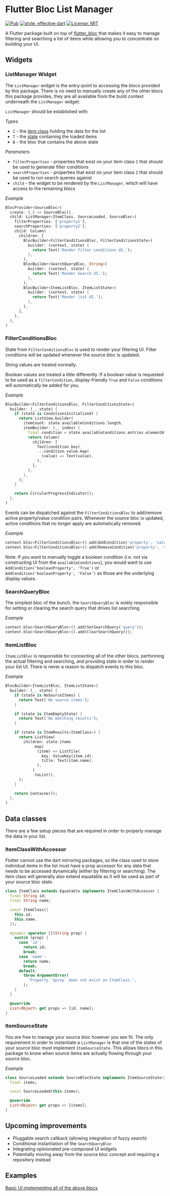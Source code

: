 # Flutter Bloc List Manager

[![Pub](https://img.shields.io/pub/v/flutter_bloc_list_manager.svg)](https://pub.dev/packages/flutter_bloc_list_manager)
[![style: effective dart](https://img.shields.io/badge/style-effective_dart-40c4ff.svg)](https://github.com/tenhobi/effective_dart)
[![License: MIT](https://img.shields.io/badge/license-MIT-purple.svg)](https://opensource.org/licenses/MIT)

A Flutter package built on top of [flutter_bloc](https://pub.dev/packages/flutter_bloc) that makes it easy to manage filtering and searching a list of items while allowing you to concentrate on building your UI.

## Widgets

### ListManager Widget

The `ListManager` widget is the entry-point to accessing the blocs provided by this package. There is no need to manually create any of the other blocs this package provides, they are all available from the build context underneath the `ListManager` widget.

`ListManager` should be established with:

_Types_
+ `I` - the [item class](#ItemClassWithAccessor) holding the data for the list
+ `T` - the [state](#ItemSourceState) containing the loaded items
+ `B` - the bloc that contains the above state

_Parameters_
+ `filterProperties` - properties that exist on your item class `I` that should be used to generate filter conditions
+ `searchProperties` - properties that exist on your item class `I` that should be used to run search queries against
+ `child` - the widget to be rendered by the `ListManager`, which will have access to the remaining blocs

_Example_
```dart
BlocProvider<SourceBloc>(
  create: (_) => SourceBloc(),
  child: ListManager<ItemClass, SourceLoaded, SourceBloc>(
    filterProperties: ['property1'],
    searchProperties: ['property2'],
    child: Column(
      children: [
        BlocBuilder<FilterConditionsBloc, FilterConditionsState>(
          builder: (context, state) {
            return Text('Render filter conditions UI.');
          },
        ),
        BlocBuilder<SearchQueryBloc, String>(
          builder: (context, state) {
            return Text('Render Search UI.');
          },
        ),
        BlocBuilder<ItemListBloc, ItemListState>(
          builder: (context, state) {
            return Text('Render list UI.');
          },
        ),
      ],
    ),
  ),
)
```

### FilterConditionsBloc

State from `FilterConditionsBloc` is used to render your filtering UI. Filter conditions will be updated whenever the source bloc is updated.

String values are treated normally.

Boolean values are treated a little differently. If a boolean value is requested to be used as a `filterCondition`, display-friendly `True` and `False` conditions will automatically be added for you.

_Example_
```dart
BlocBuilder<FilterConditionsBloc, FilterConditionsState>(
  builder: (_, state) {
    if (state is ConditionsInitialized) {
      return ListView.builder(
        itemCount: state.availableConditions.length,
        itemBuilder: (_, index) {
          final condition = state.availableConditions.entries.elementAt(index);
          return Column(
            children: [
              Text(condition.key),
              ...condition.value.map(
                (value) => Text(value),
              ),
            ],
          ),
        },
      );
    }

    return CircularProgressIndicator();
  },
)
```

Events can be dispatched against the `FilterConditionsBloc` to add/remove active property/value condition pairs. Whenever the source bloc is updated, active conditions that no longer apply are automatically removed.

_Example_
```dart
context.bloc<FilterConditionsBloc>().add(AddCondition('property', 'value'));
context.bloc<FilterConditionsBloc>().add(RemoveCondition('property', 'value'));
```

Note: If you want to manually toggle a boolean condition (i.e. not via constructing UI from the `availableConditions`), you would want to use `AddCondition('booleanProperty', 'True')` or `AddCondition('booleanProperty', 'False')` as those are the underlying display values.

### SearchQueryBloc

The simplest bloc of the bunch, the `SearchQueryBloc` is solely responsible for setting or clearing the search query that drives list searching.

_Example_
```dart
context.bloc<SearchQueryBloc>().add(SetSearchQuery('query'));
context.bloc<SearchQueryBloc>().add(ClearSearchQuery());
```

### ItemListBloc

`ItemListBloc` is responsible for connecting all of the other blocs, performing the actual filtering and searching, and providing state in order to render your list UI. There is never a reason to dispatch events to this bloc.

_Example_
```dart
BlocBuilder<ItemListBloc, ItemListState>(
  builder: (_, state) {
    if (state is NoSourceItems) {
      return Text('No source items');
    }

    if (state is ItemEmptyState) {
      return Text('No matching results');
    }

    if (state is ItemResults<ItemClass>) {
      return ListView(
        children: state.items
            .map(
              (item) => ListTile(
                key: ValueKey(item.id),
                title: Text(item.name),
              ),
            )
            .toList(),
      );
    }

    return Container();
  },
)
```

## Data classes

There are a few setup pieces that are required in order to properly manage the data in your list.

### ItemClassWithAccessor

Flutter cannot use the dart mirroring packages, so the class used to store individual items in the list must have a prop accessor for any data that needs to be accessed dynamically (either by filtering or searching). The item class will generally also extend equatable as it will be used as part of your source bloc state.

```dart
class ItemClass extends Equatable implements ItemClassWithAccessor {
  final String id;
  final String name;

  const ItemClass({
    this.id,
    this.name,
  });

  dynamic operator [](String prop) {
    switch (prop) {
      case 'id':
        return id;
        break;
      case 'name':
        return name;
        break;
      default:
        throw ArgumentError(
          'Property `$prop` does not exist on ItemClass.',
        );
    }
  }

  @override
  List<Object> get props => [id, name];
}
```

### ItemSourceState

You are free to manage your source bloc however you see fit. The only requirement in order to instantiate a `ListManager` is that one of the states of your source bloc must implement `ItemSourceState`. This allows blocs in this package to know when source items are actually flowing through your source bloc.

_Example_
```dart
class SourceLoaded extends SourceBlocState implements ItemSourceState<ItemClass> {
  final items;

  const SourceLoaded(this.items);

  @override
  List<Object> get props => [items];
}
```

## Upcoming improvements

+ Pluggable search callback (allowing integration of fuzzy search)
+ Conditional instantiation of the `SearchQueryBloc`
+ Integrating opinionated pre-composed UI widgets
+ Potentially moving away from the source bloc concept and requiring a repository instead

## Examples

[Basic UI implementing all of the above blocs](./example/lib/main.dart)
